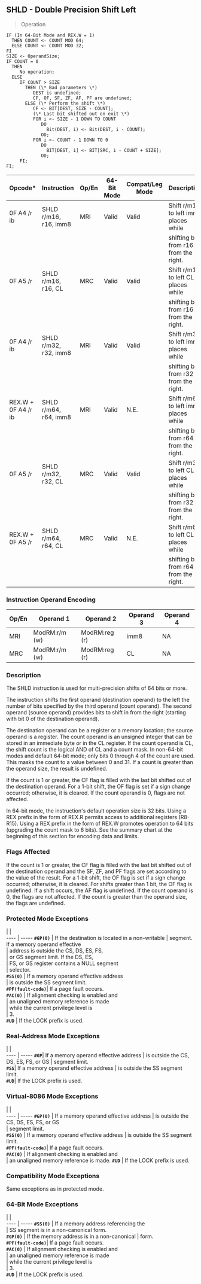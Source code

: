 ## SHLD - Double Precision Shift Left

> Operation

``` slim
IF (In 64-Bit Mode and REX.W = 1)
  THEN COUNT <- COUNT MOD 64;
  ELSE COUNT <- COUNT MOD 32;
FI
SIZE <- OperandSize;
IF COUNT = 0
  THEN
     No operation;
  ELSE
     IF COUNT > SIZE
       THEN (\* Bad parameters \*)
          DEST is undefined;
          CF, OF, SF, ZF, AF, PF are undefined;
       ELSE (\* Perform the shift \*)
          CF <- BIT[DEST, SIZE - COUNT];
          (\* Last bit shifted out on exit \*)
          FOR i <- SIZE - 1 DOWN TO COUNT
             DO
               Bit(DEST, i) <- Bit(DEST, i - COUNT);
             OD;
          FOR i <- COUNT - 1 DOWN TO 0
             DO
               BIT[DEST, i] <- BIT[SRC, i - COUNT + SIZE];
             OD;
     FI;
FI;

```

 Opcode\*            | Instruction          | Op/En| 64-Bit Mode| Compat/Leg Mode| Description                              
 ---  | --- | --- | --- | --- | ---
 0F A4 /r ib        | SHLD r/m16, r16, imm8| MRI  | Valid      | Valid          | Shift r/m16 to left imm8 places while    
                    |                      |      |            |                | shifting bits from r16 in from the right.
 0F A5 /r           | SHLD r/m16, r16, CL  | MRC  | Valid      | Valid          | Shift r/m16 to left CL places while      
                    |                      |      |            |                | shifting bits from r16 in from the right.
 0F A4 /r ib        | SHLD r/m32, r32, imm8| MRI  | Valid      | Valid          | Shift r/m32 to left imm8 places while    
                    |                      |      |            |                | shifting bits from r32 in from the right.
 REX.W + 0F A4 /r ib| SHLD r/m64, r64, imm8| MRI  | Valid      | N.E.           | Shift r/m64 to left imm8 places while    
                    |                      |      |            |                | shifting bits from r64 in from the right.
 0F A5 /r           | SHLD r/m32, r32, CL  | MRC  | Valid      | Valid          | Shift r/m32 to left CL places while      
                    |                      |      |            |                | shifting bits from r32 in from the right.
 REX.W + 0F A5 /r   | SHLD r/m64, r64, CL  | MRC  | Valid      | N.E.           | Shift r/m64 to left CL places while      
                    |                      |      |            |                | shifting bits from r64 in from the right.

### Instruction Operand Encoding
 Op/En| Operand 1    | Operand 2    | Operand 3| Operand 4
 ---  | --- | --- | --- | ---
 MRI  | ModRM:r/m (w)| ModRM:reg (r)| imm8     | NA       
 MRC  | ModRM:r/m (w)| ModRM:reg (r)| CL       | NA       

### Description
The SHLD instruction is used for multi-precision shifts of 64 bits or more.

The instruction shifts the first operand (destination operand) to the left the
number of bits specified by the third operand (count operand). The second operand
(source operand) provides bits to shift in from the right (starting with bit
0 of the destination operand).

The destination operand can be a register or a memory location; the source operand
is a register. The count operand is an unsigned integer that can be stored in
an immediate byte or in the CL register. If the count operand is CL, the shift
count is the logical AND of CL and a count mask. In non-64-bit modes and default
64-bit mode; only bits 0 through 4 of the count are used. This masks the count
to a value between 0 and 31. If a count is greater than the operand size, the
result is undefined.

If the count is 1 or greater, the CF flag is filled with the last bit shifted
out of the destination operand. For a 1-bit shift, the OF flag is set if a sign
change occurred; otherwise, it is cleared. If the count operand is 0, flags
are not affected.

In 64-bit mode, the instruction's default operation size is 32 bits. Using a
REX prefix in the form of REX.R permits access to additional registers (R8-R15).
Using a REX prefix in the form of REX.W promotes operation to 64 bits (upgrading
the count mask to 6 bits). See the summary chart at the beginning of this section
for encoding data and limits.



### Flags Affected
If the count is 1 or greater, the CF flag is filled with the last bit shifted
out of the destination operand and the SF, ZF, and PF flags are set according
to the value of the result. For a 1-bit shift, the OF flag is set if a sign
change occurred; otherwise, it is cleared. For shifts greater than 1 bit, the
OF flag is undefined. If a shift occurs, the AF flag is undefined. If the count
operand is 0, the flags are not affected. If the count is greater than the operand
size, the flags are undefined.


### Protected Mode Exceptions
   | |  
---- | -----
 **``#GP(0)``**         | If the destination is located in a non-writable
                | segment. If a memory operand effective         
                | address is outside the CS, DS, ES, FS,         
                | or GS segment limit. If the DS, ES,            
                | FS, or GS register contains a NULL segment     
                | selector.                                      
 **``#SS(0)``**         | If a memory operand effective address          
                | is outside the SS segment limit.               
 **``#PF(fault-code)``**| If a page fault occurs.                        
 **``#AC(0)``**         | If alignment checking is enabled and           
                | an unaligned memory reference is made          
                | while the current privilege level is           
                | 3.                                             
 **``#UD``**            | If the LOCK prefix is used.                    

### Real-Address Mode Exceptions
   | |  
---- | -----
 **``#GP``**| If a memory operand effective address
    | is outside the CS, DS, ES, FS, or GS 
    | segment limit.                       
 **``#SS``**| If a memory operand effective address
    | is outside the SS segment limit.     
 **``#UD``**| If the LOCK prefix is used.          

### Virtual-8086 Mode Exceptions
   | |  
---- | -----
 **``#GP(0)``**         | If a memory operand effective address 
                | is outside the CS, DS, ES, FS, or GS  
                | segment limit.                        
 **``#SS(0)``**         | If a memory operand effective address 
                | is outside the SS segment limit.      
 **``#PF(fault-code)``**| If a page fault occurs.               
 **``#AC(0)``**         | If alignment checking is enabled and  
                | an unaligned memory reference is made.
 **``#UD``**            | If the LOCK prefix is used.           

### Compatibility Mode Exceptions
Same exceptions as in protected mode.


### 64-Bit Mode Exceptions
   | |  
---- | -----
 **``#SS(0)``**         | If a memory address referencing the        
                | SS segment is in a non-canonical form.     
 **``#GP(0)``**         | If the memory address is in a non-canonical
                | form.                                      
 **``#PF(fault-code)``**| If a page fault occurs.                    
 **``#AC(0)``**         | If alignment checking is enabled and       
                | an unaligned memory reference is made      
                | while the current privilege level is       
                | 3.                                         
 **``#UD``**            | If the LOCK prefix is used.                
